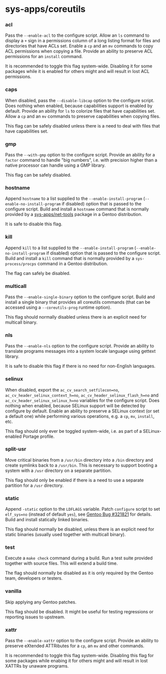 # sys-apps/coreutils

### acl
Pass the `--enable-acl` to the configure script. Allow an `ls` command to display a `+` sign in a permissions column of a long listing format for files and directories that have ACLs set. Enable a `cp` and an `mv` commands to copy ACL permissions when copying a file. Provide an ability to preserve ACL permissions for an `install` command.

It is recommended to toggle this flag system-wide. Disabling it for some packages while it is enabled for others might and will result in lost ACL permissions.

### caps
When disabled, pass the `--disable-libcap` option to the configure script. Does nothing when enabled, because capabilities support is enabled by default. Provide an ability for `ls` to colorize files that have capabilities set. Allow a `cp` and an `mv` commands to preserve capabilities when copying files.

This flag can be safely disabled unless there is a need to deal with files that have capabilities set.

### gmp
Pass the `--with-gmp` option to the configure script. Provide an ability for a `factor` command to handle "big numbers", i.e. with precision higher than a native processor can handle using a GMP library.

This flag can be safely disabled.

### hostname
Append `hostname` to a list supplied to the `--enable-install-program` (`--enable-no-install-program` if disabled) option that is passed to the configure script. Build and install a `hostname` command that is normally provided by a [sys-apps/net-tools](net-tools.md) package in a Gentoo distribution.

It is safe to disable this flag.

### kill
Append `kill` to a list supplied to the `--enable-install-program` (`--enable-no-install-program` if disabled) option that is passed to the configure script. Build and install a `kill` command that is normally provided by a `sys-process/procps` command in a Gentoo distribution.

The flag can safely be disabled.

### multicall
Pass the `--enable-single-binary` option to the configure script. Build and install a single binary that provides all coreutils commands (that can be accessed using a `--coreutils-prog` runtime option).

This flag should normally disabled unless there is an explicit need for multicall binary.

### nls
Pass the `--enable-nls` option to the configure script. Provide an ability to translate programs messages into a system locale language using gettext library.

It is safe to disable this flag if there is no need for non-English languages.

### selinux
When disabled, export the `ac_cv_search_setfilecon=no`, `ac_cv_header_selinux_context_h=no`, `ac_cv_header_selinux_flash_h=no` and `ac_cv_header_selinux_selinux_h=no` variables for the configure script. Does nothing when enabled, because SELinux support will be detected by configure by default. Enable an ability to preserve a SELinux context (or set a default one) while performing various operations, e.g. a `cp`, `mv`, `install`, etc.

This flag should only ever be toggled system-wide, i.e. as part of a SELinux-enabled Portage profile.

### split-usr
Move critical binaries from a `/usr/bin` directory into a `/bin` directory and create symlinks back to a `/usr/bin`. This is necessary to support booting a system with a `/usr` directory on a separate partition.

This flag should only be enabled if there is a need to use a separate partition for a `/usr` directory.

### static
Append `-static` option to the `LDFLAGS` variable. Patch `configure` script to set `elf_sys=no` (instead of default `yes`), see [Gentoo Bug #321821](https://bugs.gentoo.org/321821) for details. Build and install statically linked binaries.

This flag should normally be disabled, unless there is an explicit need for static binaries (usually used together with multicall binary).

### test
Execute a `make check` command during a build. Run a test suite provided together with source files. This will extend a build time.

The flag should normally be disabled as it is only required by the Gentoo team, developers or testers.

### vanilla
Skip applying any Gentoo patches.

This flag should be disabled. It might be useful for testing regressions or reporting issues to upstream.

### xattr
Pass the `--enable-xattr` option to the configure script. Provide an ability to preserve eXtended ATTRibutes for a `cp`, an `mv` and other commands.

It is recommended to toggle this flag system-wide. Disabling this flag for some packages while enabing it for others might and will result in lost XATTRs by unaware programs.

